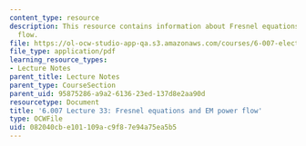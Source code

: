 ```yaml
---
content_type: resource
description: This resource contains information about Fresnel equations and EM power
  flow.
file: https://ol-ocw-studio-app-qa.s3.amazonaws.com/courses/6-007-electromagnetic-energy-from-motors-to-lasers-spring-2011/082040cbe101109ac9f87e94a75ea5b5_MIT6_007S11_lec33.pdf
file_type: application/pdf
learning_resource_types:
- Lecture Notes
parent_title: Lecture Notes
parent_type: CourseSection
parent_uid: 95875286-a9a2-6136-23ed-137d8e2aa90d
resourcetype: Document
title: '6.007 Lecture 33: Fresnel equations and EM power flow'
type: OCWFile
uid: 082040cb-e101-109a-c9f8-7e94a75ea5b5
---
```


